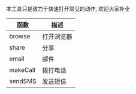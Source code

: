 本工具只是致力于快速打开常见的动作, 欢迎大家补全

| 函数 | 描述 |
|-|-|
| browse | 打开浏览器 |
| share | 分享 |
| email | 邮件 |
| makeCall | 拨打电话 |
| sendSMS | 发送短信 |